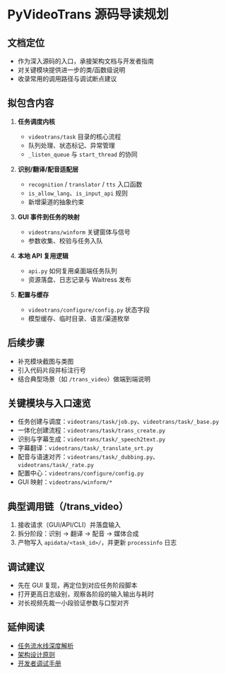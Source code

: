 # PyVideoTrans 源码导读规划

## 文档定位

- 作为深入源码的入口，承接架构文档与开发者指南
- 对关键模块提供进一步的类/函数级说明
- 收录常用的调用路径与调试断点建议

## 拟包含内容

1. **任务调度内核**
   - `videotrans/task` 目录的核心流程
   - 队列处理、状态标记、异常管理
   - `_listen_queue` 与 `start_thread` 的协同

2. **识别/翻译/配音适配层**
   - `recognition` / `translator` / `tts` 入口函数
   - `is_allow_lang`、`is_input_api` 规则
   - 新增渠道的抽象约束

3. **GUI 事件到任务的映射**
   - `videotrans/winform` 关键窗体与信号
   - 参数收集、校验与任务入队

4. **本地 API 复用逻辑**
   - `api.py` 如何复用桌面端任务队列
   - 资源落盘、日志记录与 Waitress 发布

5. **配置与缓存**
   - `videotrans/configure/config.py` 状态字段
   - 模型缓存、临时目录、语言/渠道枚举

## 后续步骤

- 补充模块截图与类图
- 引入代码片段并标注行号
- 结合典型场景（如 `/trans_video`）做端到端说明

## 关键模块与入口速览
- 任务创建与调度：`videotrans/task/job.py`、`videotrans/task/_base.py`
- 一体化创建流程：`videotrans/task/trans_create.py`
- 识别与字幕生成：`videotrans/task/_speech2text.py`
- 字幕翻译：`videotrans/task/_translate_srt.py`
- 配音与语速对齐：`videotrans/task/_dubbing.py`、`videotrans/task/_rate.py`
- 配置中心：`videotrans/configure/config.py`
- GUI 映射：`videotrans/winform/*`

## 典型调用链（/trans_video）
1. 接收请求（GUI/API/CLI）并落盘输入
2. 拆分阶段：识别 → 翻译 → 配音 → 媒体合成
3. 产物写入 `apidata/<task_id>/`，并更新 `processinfo` 日志

## 调试建议
- 先在 GUI 复现，再定位到对应任务阶段脚本
- 打开更高日志级别，观察各阶段的输入输出与耗时
- 对长视频先裁一小段验证参数与口型对齐

## 延伸阅读
- [任务流水线深度解析](task-pipeline.md)
- [架构设计原则](../architecture/design-principles.md)
- [开发者调试手册](../developer-guide/debugging.md)
